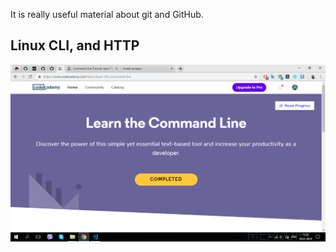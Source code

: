 It is really useful material about git and GitHub.

## Linux CLI, and HTTP

<img src="./task_linux_cli/Completed.png" alt="Screenshot#1">

